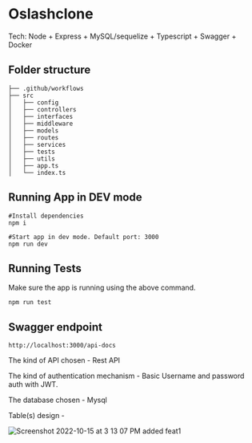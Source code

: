 # Oslashclone


Tech: Node + Express + MySQL/sequelize + Typescript + Swagger + Docker


## Folder structure 
```
├── .github/workflows
├── src
│   ├── config
│   ├── controllers
│   ├── interfaces
│   ├── middleware
│   ├── models
│   ├── routes
│   ├── services
│   ├── tests
│   ├── utils
│   ├── app.ts
│   └── index.ts
```


## Running App in DEV mode
``` 
#Install dependencies
npm i 

#Start app in dev mode. Default port: 3000
npm run dev 
```

## Running Tests
Make sure the app is running using the above command.
```
npm run test
```

## Swagger endpoint

``` http://localhost:3000/api-docs ```



The kind of API chosen - Rest API 

The kind of authentication mechanism - Basic Username and password auth with JWT. 

The database chosen - Mysql

Table(s) design -

![Screenshot 2022-10-15 at 3 13 07 PM](https://user-images.githubusercontent.com/7907139/195979882-b588337d-478b-4f0c-9777-e8cff9ce8122.png)
added feat1